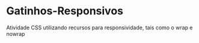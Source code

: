 # Gatinhos-Responsivos
Atividade CSS utilizando recursos para responsividade, tais como o wrap e nowrap
